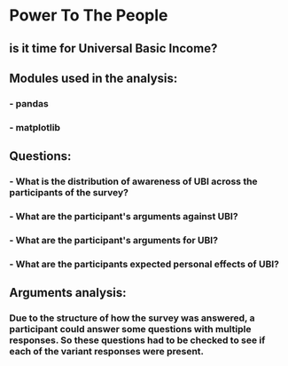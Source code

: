 # Power To The People

## is it time for Universal Basic Income?

## Modules used in the analysis:
### - pandas
### - matplotlib

## Questions:
### - What is the distribution of awareness of UBI across the participants of the survey?
### - What are the participant's arguments against UBI?
### - What are the participant's arguments for UBI?
### - What are the participants expected personal effects of UBI?

## Arguments analysis:
### Due to the structure of how the survey was answered, a participant could answer some questions with multiple responses. So these questions had to be checked to see if each of the variant responses were present.
